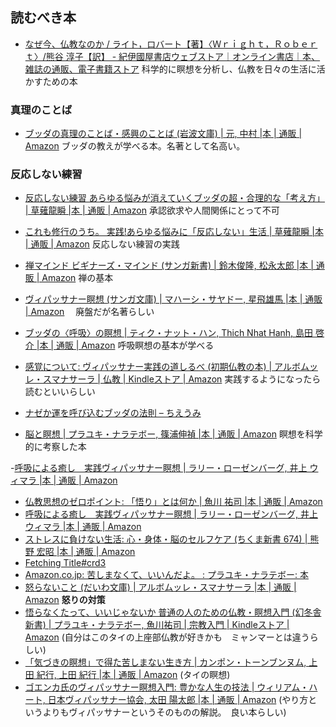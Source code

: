 ## 読むべき本
- [なぜ今、仏教なのか / ライト，ロバート【著】〈Ｗｒｉｇｈｔ，Ｒｏｂｅｒｔ〉/熊谷 淳子【訳】 - 紀伊國屋書店ウェブストア｜オンライン書店｜本、雑誌の通販、電子書籍ストア](https://www.kinokuniya.co.jp/f/dsg-01-9784152097866)
科学的に瞑想を分析し、仏教を日々の生活に活かすための本
### 真理のことば
- [ブッダの真理のことば・感興のことば (岩波文庫) | 元, 中村 |本 | 通販 | Amazon](https://www.amazon.co.jp/%E3%83%96%E3%83%83%E3%83%80%E3%81%AE%E7%9C%9F%E7%90%86%E3%81%AE%E3%81%93%E3%81%A8%E3%81%B0%E3%83%BB%E6%84%9F%E8%88%88%E3%81%AE%E3%81%93%E3%81%A8%E3%81%B0-%E5%B2%A9%E6%B3%A2%E6%96%87%E5%BA%AB-%E4%B8%AD%E6%9D%91-%E5%85%83/dp/4003330218)
ブッダの教えが学べる本。名著として名高い。
### 反応しない練習
- [反応しない練習 あらゆる悩みが消えていくブッダの超・合理的な「考え方」 | 草薙龍瞬 |本 | 通販 | Amazon](https://www.amazon.co.jp/o/ASIN/4041030404/toyokeizaia-22/)
承認欲求や人間関係にとって不可
- [これも修行のうち。 実践!あらゆる悩みに「反応しない」生活 | 草薙龍瞬 |本 | 通販 | Amazon](https://www.amazon.co.jp/o/ASIN/4046015381/toyokeizaia-22)
反応しない練習の実践

- [禅マインド ビギナーズ・マインド (サンガ新書) | 鈴木俊隆, 松永太郎 |本 | 通販 | Amazon](https://www.amazon.co.jp/%E7%A6%85%E3%83%9E%E3%82%A4%E3%83%B3%E3%83%89-%E3%83%93%E3%82%AE%E3%83%8A%E3%83%BC%E3%82%BA%E3%83%BB%E3%83%9E%E3%82%A4%E3%83%B3%E3%83%89-%E3%82%B5%E3%83%B3%E3%82%AC%E6%96%B0%E6%9B%B8-%E9%88%B4%E6%9C%A8%E4%BF%8A%E9%9A%86/dp/4905425166?__mk_ja_JP=%E3%82%AB%E3%82%BF%E3%82%AB%E3%83%8A&crid=2S8F3CPB1PQPQ&keywords=%E3%83%93%E3%82%AE%E3%83%8A%E3%83%BC%E3%82%BA%E3%83%9E%E3%82%A4%E3%83%B3%E3%83%89&qid=1645686254&sprefix=%E3%83%93%E3%82%AE%E3%83%8A%E3%83%BC%E3%82%BA%E3%83%9E%E3%82%A4%E3%83%B3%E3%83%89%2Caps%2C333&sr=8-1&linkCode=li3&tag=mogishin-22&linkId=43535e0738d44fd3619e279ea28a8b6a&language=ja_JP&ref_=as_li_ss_il)
	禅の基本
- [ヴィパッサナー瞑想 (サンガ文庫) | マハーシ・サヤドー, 星飛雄馬 |本 | 通販 | Amazon](https://www.amazon.co.jp/%E3%83%B4%E3%82%A3%E3%83%91%E3%83%83%E3%82%B5%E3%83%8A%E3%83%BC%E7%9E%91%E6%83%B3-%E3%82%B5%E3%83%B3%E3%82%AC%E6%96%87%E5%BA%AB-%E3%83%9E%E3%83%8F%E3%83%BC%E3%82%B7%E3%83%BB%E3%82%B5%E3%83%A4%E3%83%89%E3%83%BC/dp/4865640770)
　廃盤だが名著らしい
- [ブッダの〈呼吸〉の瞑想 | ティク・ナット・ハン, Thich Nhat Hanh, 島田 啓介 |本 | 通販 | Amazon](https://www.amazon.co.jp/%E3%83%96%E3%83%83%E3%83%80%E3%81%AE%E3%80%88%E5%91%BC%E5%90%B8%E3%80%89%E3%81%AE%E7%9E%91%E6%83%B3-%E3%83%86%E3%82%A3%E3%82%AF%E3%83%BB%E3%83%8A%E3%83%83%E3%83%88%E3%83%BB%E3%83%8F%E3%83%B3/dp/4787712829)
 呼吸瞑想の基本が学べる
- [感覚について: ヴィパッサナー実践の道しるべ (初期仏教の本) | アルボムッレ・スマナサーラ | 仏教 | Kindleストア | Amazon](https://www.amazon.co.jp/%E6%84%9F%E8%A6%9A%E3%81%AB%E3%81%A4%E3%81%84%E3%81%A6-%E3%83%B4%E3%82%A3%E3%83%91%E3%83%83%E3%82%B5%E3%83%8A%E3%83%BC%E5%AE%9F%E8%B7%B5%E3%81%AE%E9%81%93%E3%81%97%E3%82%8B%E3%81%B9-%E5%88%9D%E6%9C%9F%E4%BB%8F%E6%95%99%E3%81%AE%E6%9C%AC-%E3%82%A2%E3%83%AB%E3%83%9C%E3%83%A0%E3%83%83%E3%83%AC%E3%83%BB%E3%82%B9%E3%83%9E%E3%83%8A%E3%82%B5%E3%83%BC%E3%83%A9-ebook/dp/B013GS0FKC?__mk_ja_JP=%E3%82%AB%E3%82%BF%E3%82%AB%E3%83%8A&crid=2FGT2BAD23770&keywords=%E3%83%B4%E3%82%A3%E3%83%91%E3%83%83%E3%82%B5%E3%83%8A%E3%83%BC%E7%9E%91%E6%83%B3&qid=1645685640&s=digital-text&sprefix=%E3%82%94%E3%81%83%2Cdigital-text%2C515&sr=1-3&linkCode=li3&tag=mogishin-22&linkId=e63452e42fd07cbf05e7730ea0c6be14&language=ja_JP&ref_=as_li_ss_il)
実践するようになったら読むといいらしい
- [ナゼか運を呼び込むブッダの法則 – ちえうみ](https://chieumi.com/products/ks0086)

- [脳と瞑想 | プラユキ・ナラテボー, 篠浦伸禎 |本 | 通販 | Amazon](https://www.amazon.co.jp/exec/obidos/ASIN/4905425514/ref=nosim?tag=maftracking142669-22&linkCode=ure&creative=6339)
瞑想を科学的に考察した本

-[呼吸による癒し　実践ヴィパッサナー瞑想 | ラリー・ローゼンバーグ, 井上 ウィマラ |本 | 通販 | Amazon](https://www.amazon.co.jp/exec/obidos/ASIN/4393364066/ref=nosim?tag=maftracking142669-22&linkCode=ure&creative=6339)
- [仏教思想のゼロポイント: 「悟り」とは何か | 魚川 祐司 |本 | 通販 | Amazon](https://www.amazon.co.jp/exec/obidos/ASIN/4103391715/ref=nosim?tag=maftracking142669-22&linkCode=ure&creative=6339)
- [呼吸による癒し　実践ヴィパッサナー瞑想 | ラリー・ローゼンバーグ, 井上 ウィマラ |本 | 通販 | Amazon](https://www.amazon.co.jp/exec/obidos/ASIN/4393364066/ref=nosim?tag=maftracking142669-22&linkCode=ure&creative=6339)
- [ストレスに負けない生活: 心・身体・脳のセルフケア (ちくま新書 674) | 熊野 宏昭 |本 | 通販 | Amazon](https://www.amazon.co.jp/exec/obidos/ASIN/4480063765/ref=nosim?tag=maftracking142669-22&linkCode=ure&creative=6339)
- [Fetching Title#crd3](https://www.amazon.co.jp/%E7%84%A1%EF%BC%88%E6%9C%80%E9%AB%98%E3%81%AE%E7%8A%B6%E6%85%8B%EF%BC%89-%E9%88%B4%E6%9C%A8%E7%A5%90-ebook/dp/B099DDJSL9?keywords=%E7%84%A1%EF%BC%88%E6%9C%80%E9%AB%98%E3%81%AE%E7%8A%B6%E6%85%8B%EF%BC%89&qid=1660353860&sr=8-1&linkCode=sl1&tag=yuchrszk-22&linkId=491025b34c1ec2e9386bd1e0acd3e540&language=ja_JP&ref_=as_li_ss_tl)
- [Amazon.co.jp: 苦しまなくて、いいんだよ。 : プラユキ・ナラテボー: 本](https://www.amazon.co.jp/%E8%8B%A6%E3%81%97%E3%81%BE%E3%81%AA%E3%81%8F%E3%81%A6%E3%80%81%E3%81%84%E3%81%84%E3%82%93%E3%81%A0%E3%82%88%E3%80%82-%E3%83%97%E3%83%A9%E3%83%A6%E3%82%AD%E3%83%BB%E3%83%8A%E3%83%A9%E3%83%86%E3%83%9C%E3%83%BC/dp/4569796281)
- [怒らないこと (だいわ文庫) | アルボムッレ・スマナサーラ |本 | 通販 | Amazon](https://www.amazon.co.jp/%E6%80%92%E3%82%89%E3%81%AA%E3%81%84%E3%81%93%E3%81%A8-%E3%81%A0%E3%81%84%E3%82%8F%E6%96%87%E5%BA%AB-B-176-5-%E3%82%A2%E3%83%AB%E3%83%9C%E3%83%A0%E3%83%83%E3%83%AC%E3%83%BB%E3%82%B9%E3%83%9E%E3%83%8A%E3%82%B5%E3%83%BC%E3%83%A9/dp/4479308725)
**怒りの対策**
- [悟らなくたって、いいじゃないか 普通の人のための仏教・瞑想入門 (幻冬舎新書) | プラユキ・ナラテボー, 魚川祐司 | 宗教入門 | Kindleストア | Amazon](https://www.amazon.co.jp/gp/product/B01M2WVZF5/ref=as_li_tl?ie=UTF8&tag=courrier_pc-22&camp=247&creative=1211&linkCode=as2&creativeASIN=B01M2WVZF5&linkId=5434571b80bf04dfdc9811d9a1b4855c)
(自分はこのタイの上座部仏教が好きかも　ミャンマーとは違うらしい)
- [「気づきの瞑想」で得た苦しまない生き方 | カンポン・トーンブンヌム, 上田 紀行, 上田 紀行 |本 | 通販 | Amazon](https://www.amazon.co.jp/%E3%80%8C%E6%B0%97%E3%81%A5%E3%81%8D%E3%81%AE%E7%9E%91%E6%83%B3%E3%80%8D%E3%81%A7%E5%BE%97%E3%81%9F%E8%8B%A6%E3%81%97%E3%81%BE%E3%81%AA%E3%81%84%E7%94%9F%E3%81%8D%E6%96%B9-%E3%82%AB%E3%83%B3%E3%83%9D%E3%83%B3%E3%83%BB%E3%83%88%E3%83%BC%E3%83%B3%E3%83%96%E3%83%B3%E3%83%8C%E3%83%A0/dp/4333023041)
(タイの瞑想)
- [ゴエンカ氏のヴィパッサナー瞑想入門: 豊かな人生の技法 | ウィリアム・ハート, 日本ヴィパッサナー協会, 太田 陽太郎 |本 | 通販 | Amazon](https://www.amazon.co.jp/%E3%82%B4%E3%82%A8%E3%83%B3%E3%82%AB%E6%B0%8F%E3%81%AE%E3%83%B4%E3%82%A3%E3%83%91%E3%83%83%E3%82%B5%E3%83%8A%E3%83%BC%E7%9E%91%E6%83%B3%E5%85%A5%E9%96%80%E2%80%95%E8%B1%8A%E3%81%8B%E3%81%AA%E4%BA%BA%E7%94%9F%E3%81%AE%E6%8A%80%E6%B3%95-%E3%82%A6%E3%82%A3%E3%83%AA%E3%82%A2%E3%83%A0%E3%83%BB%E3%83%8F%E3%83%BC%E3%83%88/dp/439313284X)
(やり方というよりもヴィパッサナーというそのものの解説。　良い本らしい)